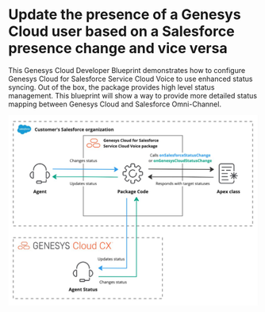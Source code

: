 # Update the presence of a Genesys Cloud user based on a Salesforce presence change and vice versa

This Genesys Cloud Developer Blueprint demonstrates how to configure Genesys Cloud for Salesforce Service Cloud Voice to use enhanced status syncing. Out of the box, the package provides high level status management. This blueprint will show a way to provide more detailed status mapping between Genesys Cloud and Salesforce Omni-Channel.

![Workflow for enhanced status syncing with the Genesys Cloud for Salesforce Service Cloud Voice package](/blueprint/images/enhanced_status_syncing.png "Workflow for enhanced status syncing with the Genesys Cloud for Salesforce Service Cloud Voice package")